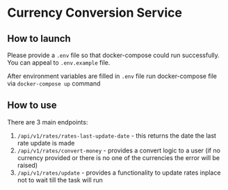 # Currency Conversion Service
## How to launch
Please provide a `.env` file so that docker-compose could run successfully. You can appeal to `.env.example` file.

After environment variables are filled in `.env` file run docker-compose file via `docker-compose up` command

## How to use
There are 3 main endpoints:
1. `/api/v1/rates/rates-last-update-date` - this returns the date the last rate update is made
2. `/api/v1/rates/convert-money` - provides a convert logic to a user (if no currency provided or there is no one of the currencies the error will be raised)
3. `/api/v1/rates/update` - provides a functionality to update rates inplace not to wait till the task will run